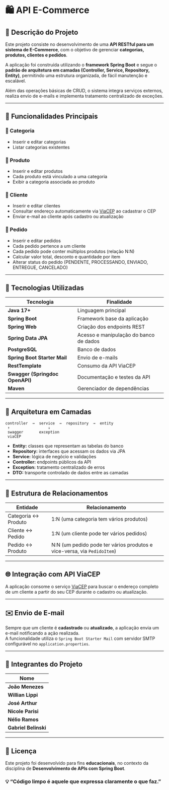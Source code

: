 # 🛍️ API E-Commerce

## 📖 Descrição do Projeto
Este projeto consiste no desenvolvimento de uma **API RESTful para um sistema de E-Commerce**, com o objetivo de gerenciar **categorias, produtos, clientes e pedidos**.  

A aplicação foi construída utilizando o **framework Spring Boot** e segue o **padrão de arquitetura em camadas (Controller, Service, Repository, Entity)**, permitindo uma estrutura organizada, de fácil manutenção e escalável.  

Além das operações básicas de CRUD, o sistema integra serviços externos, realiza envio de e-mails e implementa tratamento centralizado de exceções.

---

## 🧩 Funcionalidades Principais

### 🔹 Categoria
- Inserir e editar categorias  
- Listar categorias existentes  

### 🔹 Produto
- Inserir e editar produtos  
- Cada produto está vinculado a uma categoria  
- Exibir a categoria associada ao produto  

### 🔹 Cliente
- Inserir e editar clientes  
- Consultar endereço automaticamente via [ViaCEP](https://viacep.com.br) ao cadastrar o CEP  
- Enviar e-mail ao cliente após cadastro ou atualização  

### 🔹 Pedido
- Inserir e editar pedidos  
- Cada pedido pertence a um cliente  
- Cada pedido pode conter múltiplos produtos (relação N:N)  
- Calcular valor total, desconto e quantidade por item  
- Alterar status do pedido (PENDENTE, PROCESSANDO, ENVIADO, ENTREGUE, CANCELADO)  

---

## 🧠 Tecnologias Utilizadas

| Tecnologia | Finalidade |
|-------------|-------------|
| **Java 17+** | Linguagem principal |
| **Spring Boot** | Framework base da aplicação |
| **Spring Web** | Criação dos endpoints REST |
| **Spring Data JPA** | Acesso e manipulação do banco de dados |
| **PostgreSQL** | Banco de dados |
| **Spring Boot Starter Mail** | Envio de e-mails |
| **RestTemplate** | Consumo da API ViaCEP |
| **Swagger (Springdoc OpenAPI)** | Documentação e testes da API |
| **Maven** | Gerenciador de dependências |

---

## 🧱 Arquitetura em Camadas

```text
controller  →  service  →  repository  →  entity
 ↑                 ↓
 swagger       exception
 viaCEP
```

- **Entity:** classes que representam as tabelas do banco  
- **Repository:** interfaces que acessam os dados via JPA  
- **Service:** lógica de negócio e validações  
- **Controller:** endpoints públicos da API  
- **Exception:** tratamento centralizado de erros  
- **DTO:** transporte controlado de dados entre as camadas  

---

## 🧩 Estrutura de Relacionamentos

| Entidade | Relacionamento |
|-----------|----------------|
| Categoria ↔ Produto | 1:N (uma categoria tem vários produtos) |
| Cliente ↔ Pedido | 1:N (um cliente pode ter vários pedidos) |
| Pedido ↔ Produto | N:N (um pedido pode ter vários produtos e vice-versa, via `PedidoItem`) |

---

## 🌐 Integração com API ViaCEP

A aplicação consome o serviço [ViaCEP](https://viacep.com.br/ws/) para buscar o endereço completo de um cliente a partir do seu CEP durante o cadastro ou atualização.

---

## ✉️ Envio de E-mail

Sempre que um cliente é **cadastrado** ou **atualizado**, a aplicação envia um e-mail notificando a ação realizada.  
A funcionalidade utiliza o `Spring Boot Starter Mail` com servidor SMTP configurável no `application.properties`.

---

## 👥 Integrantes do Projeto

| Nome |
|------|
| **João Menezes** |
| **Willian Lippi** |
| **José Arthur** |
| **Nicole Parisi** |
| **Nélio Ramos** |
| **Gabriel Belinski** |
---

## 🧾 Licença
Este projeto foi desenvolvido para fins **educacionais**, no contexto da disciplina de **Desenvolvimento de APIs com Spring Boot**.  



### 💡 “Código limpo é aquele que expressa claramente o que faz.”
